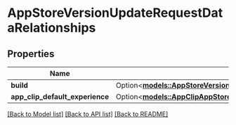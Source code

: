 # AppStoreVersionUpdateRequestDataRelationships

## Properties

Name | Type | Description | Notes
------------ | ------------- | ------------- | -------------
**build** | Option<[**models::AppStoreVersionCreateRequestDataRelationshipsBuild**](AppStoreVersionCreateRequest_data_relationships_build.md)> |  | [optional]
**app_clip_default_experience** | Option<[**models::AppClipAppStoreReviewDetailRelationshipsAppClipDefaultExperience**](AppClipAppStoreReviewDetail_relationships_appClipDefaultExperience.md)> |  | [optional]

[[Back to Model list]](../README.md#documentation-for-models) [[Back to API list]](../README.md#documentation-for-api-endpoints) [[Back to README]](../README.md)


